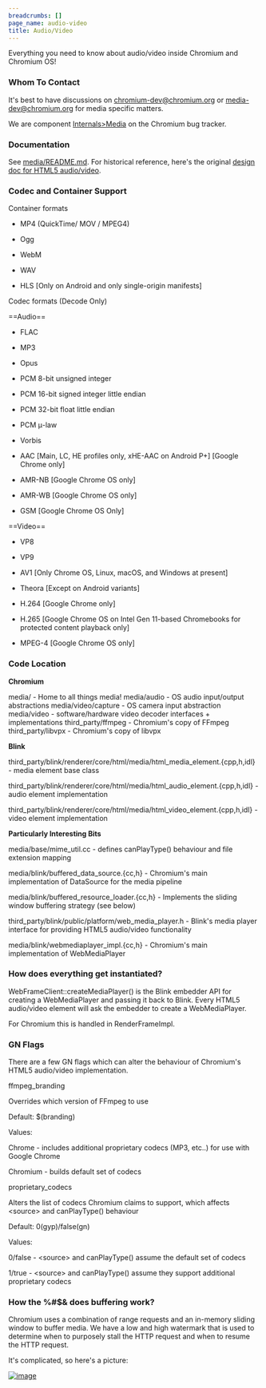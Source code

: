 ```yaml
---
breadcrumbs: []
page_name: audio-video
title: Audio/Video
---
```


Everything you need to know about audio/video inside Chromium and Chromium OS!

### Whom To Contact

It's best to have discussions on chromium-dev@chromium.org or
media-dev@chromium.org for media specific matters.

We are component
[Internals&gt;Media](https://bugs.chromium.org/p/chromium/issues/list?can=2&q=component%3AInternals%3EMedia)
on the Chromium bug tracker.

### Documentation

See
[media/README.md](https://chromium.googlesource.com/chromium/src/+/HEAD/media/README.md).
For historical reference, here's the original [design doc for HTML5
audio/video](/developers/design-documents/video).

### Codec and Container Support

Container formats

*   MP4 (QuickTime/ MOV / MPEG4)
*   Ogg
*   WebM
*   WAV

*   HLS \[Only on Android and only single-origin manifests\]

Codec formats (Decode Only)

==Audio==

*   FLAC
*   MP3
*   Opus
*   PCM 8-bit unsigned integer
*   PCM 16-bit signed integer little endian
*   PCM 32-bit float little endian
*   PCM μ-law
*   Vorbis

*   AAC \[Main, LC, HE profiles only, xHE-AAC on Android P+\] \[Google
            Chrome only\]

*   AMR-NB \[Google Chrome OS only\]
*   AMR-WB \[Google Chrome OS only\]
*   GSM \[Google Chrome OS Only\]

==Video==

*   VP8
*   VP9

*   AV1 \[Only Chrome OS, Linux, macOS, and Windows at present\]

*   Theora \[Except on Android variants\]

*   H.264 \[Google Chrome only\]
*   H.265 \[Google Chrome OS on Intel Gen 11-based Chromebooks for
            protected content playback only\]

*   MPEG-4 \[Google Chrome OS only\]

### Code Location

**Chromium**

media/ - Home to all things media!
media/audio - OS audio input/output abstractions
media/video/capture - OS camera input abstraction
media/video - software/hardware video decoder interfaces + implementations
third_party/ffmpeg - Chromium's copy of FFmpeg
third_party/libvpx - Chromium's copy of libvpx

**Blink**

third_party/blink/renderer/core/html/media/html_media_element.{cpp,h,idl} -
media element base class

third_party/blink/renderer/core/html/media/html_audio_element.{cpp,h,idl} -
audio element implementation

third_party/blink/renderer/core/html/media/html_video_element.{cpp,h,idl} -
video element implementation

**Particularly Interesting Bits**

media/base/mime_util.cc - defines canPlayType() behaviour and file extension
mapping

media/blink/buffered_data_source.{cc,h} - Chromium's main implementation of
DataSource for the media pipeline

media/blink/buffered_resource_loader.{cc,h} - Implements the sliding window
buffering strategy (see below)

third_party/blink/public/platform/web_media_player.h - Blink's media player
interface for providing HTML5 audio/video functionality

media/blink/webmediaplayer_impl.{cc,h} - Chromium's main implementation of
WebMediaPlayer

### How does everything get instantiated?

WebFrameClient::createMediaPlayer() is the Blink embedder API for creating a
WebMediaPlayer and passing it back to Blink. Every HTML5 audio/video element
will ask the embedder to create a WebMediaPlayer.

For Chromium this is handled in RenderFrameImpl.

### GN Flags

There are a few GN flags which can alter the behaviour of Chromium's HTML5
audio/video implementation.

ffmpeg_branding

Overrides which version of FFmpeg to use

Default: $(branding)

Values:

Chrome - includes additional proprietary codecs (MP3, etc..) for use with Google
Chrome

Chromium - builds default set of codecs

proprietary_codecs

Alters the list of codecs Chromium claims to support, which affects
&lt;source&gt; and canPlayType() behaviour

Default: 0(gyp)/false(gn)

Values:

0/false - &lt;source&gt; and canPlayType() assume the default set of codecs

1/true - &lt;source&gt; and canPlayType() assume they support additional
proprietary codecs

### How the %#$& does buffering work?

Chromium uses a combination of range requests and an in-memory sliding window to
buffer media. We have a low and high watermark that is used to determine when to
purposely stall the HTTP request and when to resume the HTTP request.

It's complicated, so here's a picture:

[<img alt="image"
src="/audio-video/ChromiumMediaBuffering.png">](/audio-video/ChromiumMediaBuffering.png)